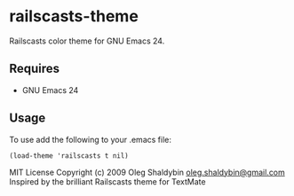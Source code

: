# railscasts-theme
Railscasts color theme for GNU Emacs 24.

## Requires
* GNU Emacs 24

## Usage
To use add the following to your .emacs file:

    (load-theme 'railscasts t nil)


MIT License Copyright (c) 2009 Oleg Shaldybin <oleg.shaldybin@gmail.com>
Inspired by the brilliant Railscasts theme for TextMate

